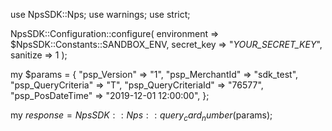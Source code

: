use NpsSDK::Nps;
use warnings;
use strict;

NpsSDK::Configuration::configure( 
    environment => $NpsSDK::Constants::SANDBOX_ENV,
    secret_key => "_YOUR_SECRET_KEY_",
    sanitize => 1 
    );

my $params = {
    "psp_Version" => "1",
    "psp_MerchantId" => "sdk_test",
    "psp_QueryCriteria" => "T",
    "psp_QueryCriteriaId" => "76577",
    "psp_PosDateTime" => "2019-12-01 12:00:00",
};

my $response = NpsSDK::Nps::query_card_number($params);